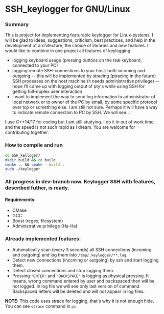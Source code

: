 # SSH_keylogger for GNU/Linux


### Summary
This is project for implementing featurable keylogger for Linux-systems. I will be glad to ideas, suggestions, criticism, best practices, and help in the development of architecture, the choice of libraries and new features.
I would like to combine in one project all features of keylogging:
 - logging keyboard usage (pressing buttons on the real keyboard, connected to your PC)
 - logging remote SSH-connections to your host: both incoming and outgoing
 -- this will be implemented by stracing (ptracing in the future) SSH processes on the host machine (it needs administrative privilege)
 -- hope I’ll come up with logging output of pty's while using SSH for getting full-duplex user interaction
 - I want to implement the way to send log information to administrator of local network or to owner of the PC by email, by some specific protocol over tcp or something else. I am still not sure. Perhaps it will have a way to indicate remote connection to PC by SSH. We will see...

I use C++14/17 for coding but I am still studying. I do it in out of work time and the speed is not such rapid as I dream. You are welcome for contributing together.

### How to compile and run

```bash
cd SSH_kelloger/
mkdir build && cd build
cmake .. && cmake --build .
sudo ./keylogger
```

### All progress in dev-branch now. Keylogger SSH with features, described futher, is ready.

#### Requirements:
 - CMake
 - GCC
 - Boost (regex, filesystem)
 - Administrative privilege (Ha-Ha)


### Already implemented features:
 - Automatically scan (every 3 seconds) all SSH connections (incoming and outgoing) and log them into ```/tmp/.keylogger/**.log```.
 - Detect new connections (incoming or outgoing) by ssh and start logging them.
 - Detect closed connections and stop logging them.
 - Pressing ```"ENTER"``` and ```"BACKSPACE"``` is logging as physical pressing. It means, wrong command entered by user and backspaced then will be not logged.
 In log file we will see only last version of command. Backspaced letters will be deleted and will not appear in log files.

**NOTE:** This code uses strace for logging, that's why it is not enough hide. You can see ```strace``` command in ```ps```
